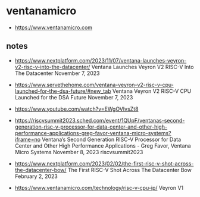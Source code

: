 # ventanamicro

- https://www.ventanamicro.com

## notes

- https://www.nextplatform.com/2023/11/07/ventana-launches-veyron-v2-risc-v-into-the-datacenter/
  Ventana Launches Veyron V2 RISC-V Into The Datacenter
  November 7, 2023

- https://www.servethehome.com/ventana-veyron-v2-risc-v-cpu-launched-for-the-dsa-future/#new_tab
  Ventana Veyron V2 RISC-V CPU Launched for the DSA Future
  November 7, 2023

- https://www.youtube.com/watch?v=EWgOVIvsZt8
- https://riscvsummit2023.sched.com/event/1QUpF/ventanas-second-generation-risc-v-processor-for-data-center-and-other-high-performance-applications-greg-favor-ventana-micro-systems?iframe=no
  Ventana’s Second Generation RISC-V Processor for Data Center and Other High Performance Applications - Greg Favor, Ventana Micro Systems
  November 8, 2023
  riscvsummit2023

- https://www.nextplatform.com/2023/02/02/the-first-risc-v-shot-across-the-datacenter-bow/
  The First RISC-V Shot Across The Datacenter Bow
  February 2, 2023

- https://www.ventanamicro.com/technology/risc-v-cpu-ip/
  Veyron V1

